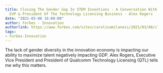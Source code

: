 ```yaml
---
title: Closing The Gender Gap In STEM Inventions - A Conversation With Qualcomm’s
  EVP & President Of The Technology Licensing Business - Alex Rogers
date: "2021-03-08 16:00:00"
author: Forbes - Innovation
authorlink: https://www.forbes.com/sites/carolinamilanesi/2021/03/08/closing-the-gender-gap-in-stem-inventionsa-conversation-with-qualcomms-evp--president-of-the-technology-licensing-businessalex-rogers/
tags:
- Forbes-Innovation
---
```

The lack of gender diversity in the innovation economy is impacting our ability to maximize talent negatively impacting GDP. Alex Rogers, Executive Vice President and President of Qualcomm Technology Licensing (QTL) tells me why this matters.